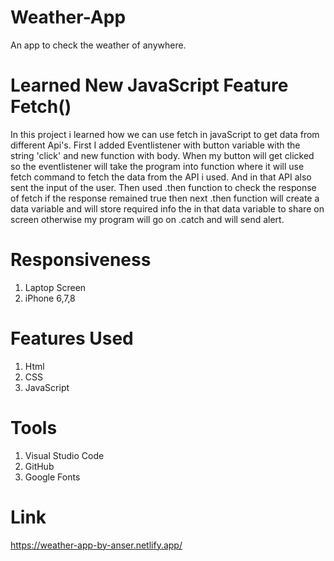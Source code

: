 # Weather-App
An app to check the weather of anywhere.

# Learned New JavaScript Feature Fetch()
In this project i learned how we can use fetch in javaScript to get data from different Api's. First I added Eventlistener with button variable with the string 'click' and new function with body. When my button will get clicked so the eventlistener will take the program into function where it will use fetch command to fetch the data from the API i used. And in that API also sent the input of the user. Then used .then function to check the response of fetch if the response remained true then next .then function will create a data variable and will store required info the in that data variable to share on screen otherwise my program will go on .catch and will send alert. 

# Responsiveness
1. Laptop Screen
2. iPhone 6,7,8

# Features Used
1. Html
2. CSS
3. JavaScript

# Tools 
1. Visual Studio Code
2. GitHub
3. Google Fonts

# Link
https://weather-app-by-anser.netlify.app/
